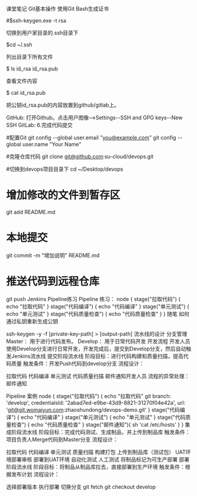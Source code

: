  课堂笔记
 Git基本操作
 使用Git Bash生成证书

#$ssh-keygen.exe -t rsa

切换到用户家目录的.ssh目录下

$cd ~/.ssh

列出目录下所有文件

$ ls id_rsa id_rsa.pub

查看文件内容

$ cat id_rsa.pub

把公钥id_rsa.pub的内容放置到github/gitlab上。

GitHub: 打开Github。点击用户图像-->Settings--SSH and GPG keys--New SSH
GitLab:
6.完成代码提交

#配置Git
git config --global user.email "you@example.com"
git config --global user.name "Your Name"

#克隆仓库代码
git clone git@github.com:su-cloud/devops.git


#切换到devops项目目录下
cd ~/Desktop/devops

# 增加修改的文件到暂存区
git add README.md

# 本地提交
git commit -m "增加说明" README.md

# 推送代码到远程仓库
git push
Jenkins Pipeline练习
Pipeline 练习：
node {
   stage("拉取代码") {
       echo "拉取代码"
   }
   stage("代码编译") {
       echo "代码编译"
   }
   stage("单元测试") {
       echo "单元测试"
   }
   stage("代码质量检查") {
       echo "代码质量检查"
   }
}
随笔
如何通过私钥重新生成公钥

ssh-keygen -y -f [private-key-path] > [output-path]
流水线的设计
分支管理
Master： 用于进行代码发布。
Develop： 用于日常代码开发
开发流程
开发人员使用Develop分支进行日常开发，开发完成后，提交到Develop分支，然后自动触发Jenkins流水线
提交阶段流水线
阶段目标：进行代码构建和质量扫描，提高代码质量 触发条件：开发Push代码到develop分支 流程设计：

拉取代码
代码编译
单元测试
代码质量扫描
邮件通知开发人员
流程的异常处理：邮件通知

Pipeline 案例
node {
   stage("拉取代码") {
       echo "拉取代码"
       git branch: 'develop', credentialsId: '2abad7ed-e9be-43d9-8821-31270f04e42a', url: 'git@git.womaiyun.com:zhaoshundong/devops-demo.git'
   }
   stage("代码编译") {
       echo "代码编译"
   }
   stage("单元测试") {
       echo "单元测试"
   }
   stage("代码质量检查") {
       echo "代码质量检查"
   }
   stage("邮件通知"){
       sh 'cat /etc/hosts'
   }
}
集成阶段流水线
阶段目标：完成代码测试、生成制品，并上传到制品库 触发条件：项目负责人Merge代码到Master分支 流程设计：

拉取代码
代码编译
单元测试
质量扫描
构建打包
上传到制品库（测试包）
UAT环境部署审核
部署到UAT环境
自动化测试
人工测试
将制品标记为可生产部署
部署阶段流水线
阶段目标：将制品从制品库拉去，直接部署到生产环境 触发条件：根据发布计划 流程设计：

选择部署版本
执行部署
切换分支
git fetch git checkout develop